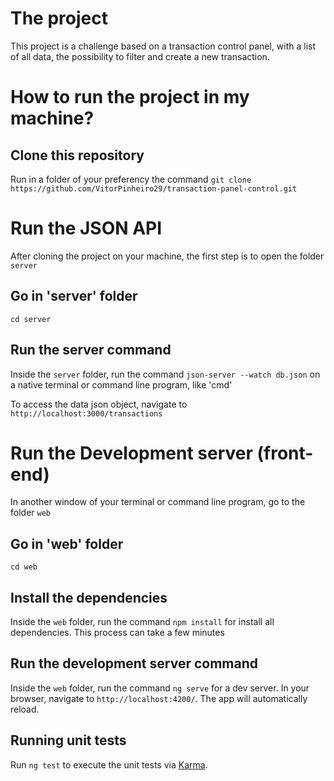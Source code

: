# The project

This project is a challenge based on a transaction control panel, with a list of all data, the possibility to filter and create a new transaction.

# How to run the project in my machine?

## Clone this repository
Run in a folder of your preferency the command `git clone https://github.com/VitorPinheiro29/transaction-panel-control.git`

# Run the JSON API
After cloning the project on your machine, the first step is to open the folder `server`
## Go in 'server' folder
`cd server`

## Run the server command
Inside the `server` folder, run the command `json-server --watch db.json` on a native terminal or command line program, like 'cmd'

To access the data json object, navigate to `http://localhost:3000/transactions`

# Run the Development server (front-end)

In another window of your terminal or command line program, go to the folder `web`
## Go in 'web' folder
`cd web`

## Install the dependencies
Inside the `web` folder, run the command `npm install` for install all dependencies. This process can take a few minutes

## Run the development server command

Inside the `web` folder, run the command `ng serve` for a dev server. In your browser, navigate to `http://localhost:4200/`. The app will automatically reload.

## Running unit tests

Run `ng test` to execute the unit tests via [Karma](https://karma-runner.github.io).
